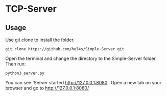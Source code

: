 # TCP-Server


## Usage
Use git clone to install the folder. 
```
git clone https://github.com/hel4s/Simple-Server.git
```



Open the terminal  and change the directory to the Simple-Server folder. Then run:

```
python3 server.py

```
You can see 'Server started http://127.0.0.1:8080'. Open a new tab on your browser and go to http://127.0.0.1:8080/
